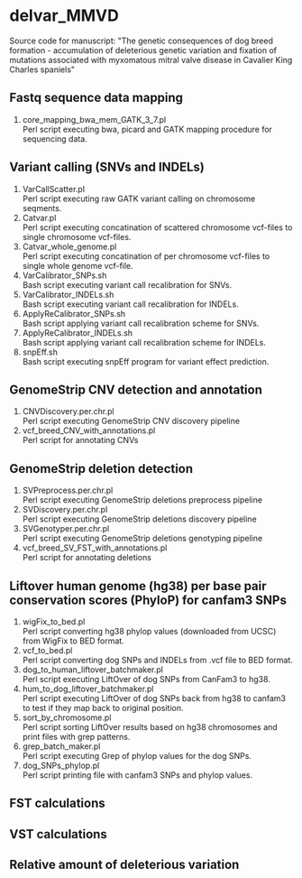 # delvar_MMVD
Source code for manuscript: "The genetic consequences of dog breed formation - accumulation of deleterious genetic variation and fixation of mutations associated with myxomatous mitral valve disease in Cavalier King Charles spaniels"

## Fastq sequence data mapping
1. core_mapping_bwa_mem_GATK_3_7.pl <br/>
Perl script executing bwa, picard and GATK mapping procedure for sequencing data.

## Variant calling (SNVs and INDELs)
1. VarCallScatter.pl <br/>
Perl script executing raw GATK variant calling on chromosome seqments.
2. Catvar.pl <br/>
Perl script executing concatination of scattered chromosome vcf-files to single chromosome vcf-files. 
3. Catvar_whole_genome.pl <br/>
Perl script executing concatination of per chromosome vcf-files to single whole genome vcf-file.
4. VarCalibrator_SNPs.sh <br/>
Bash script executing variant call recalibration for SNVs.
5. VarCalibrator_INDELs.sh <br/>
Bash script executing variant call recalibration for INDELs.
6. ApplyReCalibrator_SNPs.sh <br/>
Bash script applying variant call recalibration scheme for SNVs.
7. ApplyReCalibrator_INDELs.sh <br/>
Bash script applying variant call recalibration scheme for INDELs.
8. snpEff.sh <br/>
Bash script executing snpEff program for variant effect prediction.

## GenomeStrip CNV detection and annotation
1. CNVDiscovery.per.chr.pl <br/>
Perl script executing GenomeStrip CNV discovery pipeline
2. vcf_breed_CNV_with_annotations.pl <br/>
Perl script for annotating CNVs

## GenomeStrip deletion detection
1. SVPreprocess.per.chr.pl <br/>
Perl script executing GenomeStrip deletions preprocess pipeline
2. SVDiscovery.per.chr.pl <br/>
Perl script executing GenomeStrip deletions discovery pipeline
3. SVGenotyper.per.chr.pl <br/>
Perl script executing GenomeStrip deletions genotyping pipeline
4. vcf_breed_SV_FST_with_annotations.pl <br/>
Perl script for annotating deletions

## Liftover human genome (hg38) per base pair conservation scores (PhyloP) for canfam3 SNPs
1. wigFix_to_bed.pl <br/>
Perl script converting hg38 phylop values (downloaded from UCSC) from WigFix to BED format.
2. vcf_to_bed.pl <br/>
Perl script converting dog SNPs and INDELs from .vcf file to BED format. 
3. dog_to_human_liftover_batchmaker.pl <br/>
Perl script executing LiftOver of dog SNPs from CanFam3 to hg38.
4. hum_to_dog_liftover_batchmaker.pl <br/>
Perl script executing LiftOver of dog SNPs back from hg38 to canfam3 to test if they map back to original position.
5. sort_by_chromosome.pl <br/>
Perl script sorting LiftOver results based on hg38 chromosomes and print files with grep patterns.
6. grep_batch_maker.pl <br/>
Perl script executing Grep of phylop values for the dog SNPs.
7. dog_SNPs_phylop.pl <br/> 
Perl script printing file with canfam3 SNPs and phylop values.

## FST calculations

## VST calculations

## Relative amount of deleterious variation  
